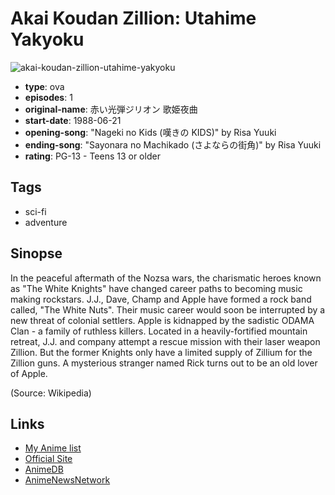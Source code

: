 # Akai Koudan Zillion: Utahime Yakyoku

![akai-koudan-zillion-utahime-yakyoku](https://cdn.myanimelist.net/images/anime/1632/100395.jpg)

-   **type**: ova
-   **episodes**: 1
-   **original-name**: 赤い光弾ジリオン 歌姫夜曲
-   **start-date**: 1988-06-21
-   **opening-song**: "Nageki no Kids (嘆きの KIDS)" by Risa Yuuki
-   **ending-song**: "Sayonara no Machikado (さよならの街角)" by Risa Yuuki
-   **rating**: PG-13 - Teens 13 or older

## Tags

-   sci-fi
-   adventure

## Sinopse

In the peaceful aftermath of the Nozsa wars, the charismatic heroes known as "The White Knights" have changed career paths to becoming music making rockstars. J.J., Dave, Champ and Apple have formed a rock band called, "The White Nuts". Their music career would soon be interrupted by a new threat of colonial settlers. Apple is kidnapped by the sadistic ODAMA Clan - a family of ruthless killers. Located in a heavily-fortified mountain retreat, J.J. and company attempt a rescue mission with their laser weapon Zillion. But the former Knights only have a limited supply of Zillium for the Zillion guns. A mysterious stranger named Rick turns out to be an old lover of Apple.

(Source: Wikipedia)

## Links

-   [My Anime list](https://myanimelist.net/anime/2689/Akai_Koudan_Zillion__Utahime_Yakyoku)
-   [Official Site](http://www.productionig.com/contents/works/04_/000107.html)
-   [AnimeDB](http://anidb.info/perl-bin/animedb.pl?show=anime&aid=1386)
-   [AnimeNewsNetwork](http://www.animenewsnetwork.com/encyclopedia/anime.php?id=2707)

